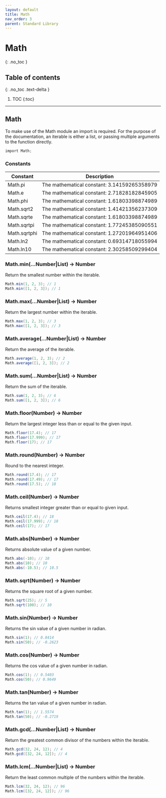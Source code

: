 ```yaml
---
layout: default
title: Math
nav_order: 3
parent: Standard Library
---
```


# Math
{: .no_toc }

## Table of contents
{: .no_toc .text-delta }

1. TOC
{:toc}

---

## Math

To make use of the Math module an import is required. For the purpose of the documentation, an iterable 
is either a list, or passing multiple arguments to the function directly.

```cs
import Math;
```

### Constants

| Constant     | Description                                 |
| ------------ | ------------------------------------------- |
| Math.pi      | The mathematical constant: 3.14159265358979 |
| Math.e       | The mathematical constant: 2.71828182845905 |
| Math.phi     | The mathematical constant: 1.61803398874989 |
| Math.sqrt2   | The mathematical constant: 1.41421356237309 |
| Math.sqrte   | The mathematical constant: 1.61803398874989 |
| Math.sqrtpi  | The mathematical constant: 1.77245385090551 |
| Math.sqrtphi | The mathematical constant: 1.27201964951406 |
| Math.ln2     | The mathematical constant: 0.69314718055994 |
| Math.ln10    | The mathematical constant: 2.30258509299404 |

### Math.min(...Number|List) -> Number

Return the smallest number within the iterable.

```cs
Math.min(1, 2, 3); // 1
Math.min([1, 2, 3]); // 1
```

### Math.max(...Number|List) -> Number

Return the largest number within the iterable.

```cs
Math.max(1, 2, 3); // 3
Math.max([1, 2, 3]); // 3
```

### Math.average(...Number|List) -> Number

Return the average of the iterable.

```cs
Math.average(1, 2, 3); // 2
Math.average([1, 2, 3]); // 2
```

### Math.sum(...Number|List) -> Number

Return the sum of the iterable.

```cs
Math.sum(1, 2, 3); // 6
Math.sum([1, 2, 3]); // 6
```

### Math.floor(Number) -> Number

Return the largest integer less than or equal to the given input.

```cs
Math.floor(17.4); // 17
Math.floor(17.999); // 17
Math.floor(17); // 17
```

### Math.round(Number) -> Number

Round to the nearest integer.

```cs
Math.round(17.4); // 17
Math.round(17.49); // 17
Math.round(17.5); // 18
```

### Math.ceil(Number) -> Number

Returns smallest integer greater than or equal to given input.

```cs
Math.ceil(17.4); // 18
Math.ceil(17.999); // 18
Math.ceil(17); // 17
```

### Math.abs(Number) -> Number

Returns absolute value of a given number.

```cs
Math.abs(-10); // 10
Math.abs(10); // 10
Math.abs(-10.5); // 10.5
```

### Math.sqrt(Number) -> Number

Returns the square root of a given number.

```cs
Math.sqrt(25); // 5
Math.sqrt(100); // 10
```

### Math.sin(Number) -> Number

Returns the sin value of a given number in radian.

```cs
Math.sin(1); // 0.8414
Math.sin(50); // -0.2623
```

### Math.cos(Number) -> Number

Returns the cos value of a given number in radian.

```cs
Math.cos(1); // 0.5403
Math.cos(50); // 0.9649
```

### Math.tan(Number) -> Number

Returns the tan value of a given number in radian.

```cs
Math.tan(1); // 1.5574
Math.tan(50); // -0.2719
```

### Math.gcd(...Number|List) -> Number

Return the greatest common divisor of the numbers within the iterable.

```cs
Math.gcd(32, 24, 12); // 4
Math.gcd([32, 24, 12]); // 4
```

### Math.lcm(...Number|List) -> Number

Return the least common multiple of the numbers within the iterable.

```cs
Math.lcm(32, 24, 12); // 96
Math.lcm([32, 24, 12]); // 96
```
